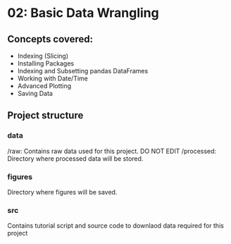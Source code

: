 # 02: Basic Data Wrangling

## Concepts covered:

* Indexing (Slicing)
* Installing Packages
* Indexing and Subsetting pandas DataFrames
* Working with Date/Time
* Advanced Plotting
* Saving Data

## Project structure

### data

/raw: Contains raw data used for this project. DO NOT EDIT
/processed: Directory where processed data will be stored.

### figures
Directory where figures will be saved.

### src
Contains tutorial script and source code to downlaod data required for this project
